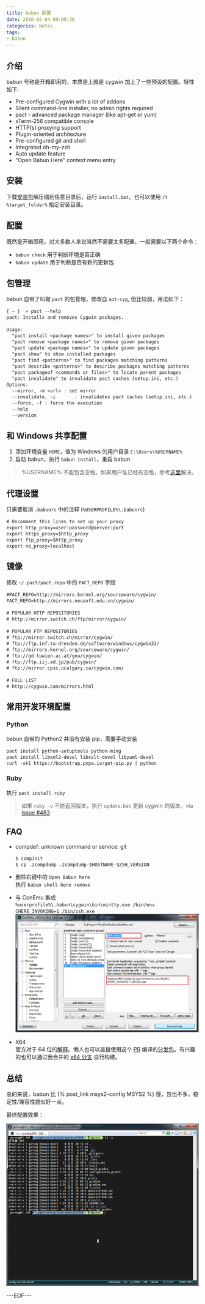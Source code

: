 ```yaml
---
title: babun 配置
date: 2016-05-04 09:09:36
categories: Notes
tags:
- babun
---
```


## 介绍

babun 号称是开箱即用的，本质是上就是 cygwin 加上了一些预设的配置。特性如下:

- Pre-configured Cygwin with a lot of addons
- Silent command-line installer, no admin rights required
- pact - advanced package manager (like apt-get or yum)
- xTerm-256 compatible console
- HTTP(s) proxying support
- Plugin-oriented architecture
- Pre-configured git and shell
- Integrated oh-my-zsh
- Auto update feature
- "Open Babun Here" context menu entry

## 安装

下载[安装包](http://projects.reficio.org/babun/download)解压缩到任意目录后，运行 `install.bat`。也可以使用 `/t %target_folder%` 指定安装目录。

## 配置
既然是开箱即用，对大多数人来说当然不需要太多配置，一般需要以下两个命令：

- `babun check` 用于判断环境是否正确
- `babun update` 用于判断是否有新的更新包

## 包管理

babun 自带了叫做 `pact` 的包管理，修改自 `apt-cyg`, 但比较弱，用法如下：

```shell
{ ~ }  » pact --help
pact: Installs and removes Cygwin packages.

Usage:
  "pact install <package names>" to install given packages
  "pact remove <package names>" to remove given packages
  "pact update <package names>" to update given packages
  "pact show" to show installed packages
  "pact find <patterns>" to find packages matching patterns
  "pact describe <patterns>" to describe packages matching patterns
  "pact packageof <commands or files>" to locate parent packages
  "pact invalidate" to invalidate pact caches (setup.ini, etc.)
Options:
  --mirror, -m <url> : set mirror
  --invalidate, -i       : invalidates pact caches (setup.ini, etc.)
  --force, -f : force the execution
  --help
  --version
```

## 和 Windows 共享配置

1. 添加环境变量 `HOME`，值为 Windows 的用户目录 `C:\Users\%USERNAME%`
2. 启动 babun，执行 `babun install`，重启 babun

> %USERNAME% 不能包含空格。如果用户名已经有空格，参考[这里](https://cygwin.com/faq.html#faq.setup.name-with-space)解决。

## 代理设置

只需要取消 `.babunrc` 中的注释 (`%USERPROFILE%\.babunrc`)

```
# Uncomment this lines to set up your proxy
export http_proxy=user:password@server:port
export https_proxy=$http_proxy
export ftp_proxy=$http_proxy
export no_proxy=localhost
```

## 镜像

修改 `~/.pact/pact.repo` 中的 `PACT_REPO` 字段  

```
#PACT_REPO=http://mirrors.kernel.org/sourceware/cygwin/
PACT_REPO=http://mirrors.neusoft.edu.cn/cygwin/

# POPULAR HTTP REPOSITORIES
# http://mirror.switch.ch/ftp/mirror/cygwin/

# POPULAR FTP REPOSITORIES
# ftp://mirror.switch.ch/mirror/cygwin/
# ftp://ftp.inf.tu-dresden.de/software/windows/cygwin32/
# ftp://mirrors.kernel.org/sourceware/cygwin/
# ftp://gd.tuwien.ac.at/gnu/cygwin/
# ftp://ftp.iij.ad.jp/pub/cygwin/
# ftp://mirror.cpsc.ucalgary.ca/cygwin.com/

# FULL LIST
# http://cygwin.com/mirrors.html
```

## 常用开发环境配置

### Python

babun 自带的 Python2 并没有安装 pip，需要手动安装

```shell
pact install python-setuptools python-ming
pact install libxml2-devel libxslt-devel libyaml-devel
curl -skS https://bootstrap.pypa.io/get-pip.py | python
```

### Ruby

执行 `pact install ruby`

> 如果 `ruby -v` 不能返回版本，执行 `update.bat` 更新 cygwin 的版本。via [Issue #483](https://github.com/babun/babun/issues/483)

## FAQ

- compdef: unknown command or service: git
    ```
    $ compinit
    $ cp .zcompdump .zcompdump-$HOSTNAME-$ZSH_VERSION
    ```

- 删除右键中的 `Open Babun here`  
    执行 `babun shell-here remove`

- 与 ConEmu 集成  
    `%userprofile%\.babun\cygwin\bin\mintty.exe /bin/env CHERE_INVOKING=1 /bin/zsh.exe`
    ![ConEmu Settings](/uploads/conemu_1.png)

- X64  
    官方对于 64 位的[解释](https://github.com/babun/babun/wiki/64-bit)。懒人也可以直接使用这个 [PR](https://github.com/babun/babun/pull/545) 编译的[分发包](https://people.mozilla.org/%7Enchen/babun/babun-1.2.1-x86_64-dist.zip)。有兴趣的也可以通过我合并的 [x64 分支](https://github.com/gythialy/babun/tree/support-64-bit) 自行构建。

## 总结

总的来说，babun 比 {% post_link msys2-config MSYS2 %} 慢，包也不多，稳定性/兼容性貌似好一点。

最终配置效果：

![babun](/uploads/babun.png)

[babun]:https://babun.github.io

---EOF---

